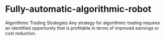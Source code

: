 # Fully-automatic-algorithmic-robot
Algorithmic Trading Strategies Any strategy for algorithmic trading requires an identified opportunity that is profitable in terms of improved earnings or cost reduction. 
